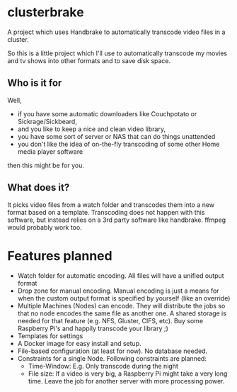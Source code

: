 # clusterbrake
A project which uses Handbrake to automatically transcode video files in a cluster.

So this is a little project which I'll use to automatically transcode my movies and tv shows into other formats and to save disk space.

## Who is it for
Well, 
* if you have some automatic downloaders like Couchpotato or Sickrage/Sickbeard,
* and you like to keep a nice and clean video library,
* you have some sort of server or NAS that can do things unattended
* you don't like the idea of on-the-fly transcoding of some other Home media player software

then this might be for you.

## What does it?
It picks video files from a watch folder and transcodes them into a new format based on a template. Transcoding does not happen with 
this software, but instead relies on a 3rd party software like handbrake. ffmpeg would probably work too.


# Features planned
* Watch folder for automatic encoding. All files will have a unified output format
* Drop zone for manual encoding. Manual encoding is just a means for when the custom output format is specified by yourself (like an override)
* Multiple Machines (Nodes) can encode. They will distribute the jobs so that no node encodes the same file as another one. A shared storage is needed
  for that feature (e.g. NFS, Gluster, CIFS, etc). Buy some Raspberry Pi's and happily transcode your library ;)
* Templates for settings
* A Docker image for easy install and setup.
* File-based configuration (at least for now). No database needed.
* Constraints for a single Node. Following constraints are planned:
  * Time-Window: E.g. Only transcode during the night
  * File size: If a video is very big, a Raspberry Pi might take a very long time. Leave the job for another server with more processing power.

